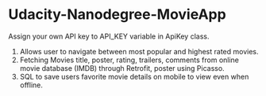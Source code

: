 # Udacity-Nanodegree-MovieApp
Assign your own API key to API_KEY variable in ApiKey class.

1. Allows user to navigate between most popular and highest rated movies.
2. Fetching Movies title, poster, rating, trailers, comments from online movie database (IMDB) through Retrofit, poster using Picasso.
3. SQL to save users favorite movie details on mobile to view even when offline.

